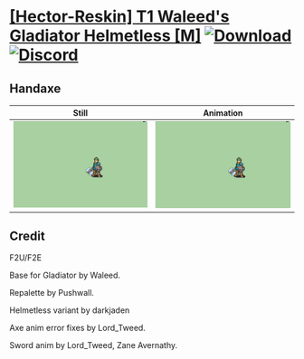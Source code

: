 # [\[Hector-Reskin\] T1 Waleed's Gladiator Helmetless \[M\]](./) [![Download](https://img.shields.io/badge/Download--red?style=social&logo=github)](https://minhaskamal.github.io/DownGit/#/home?url=https://github.com/Klokinator/FE-Repo/tree/main/Battle%20Animations%2FInfantry%20-%20(Axe)%20Brigs%2C%20Pirates%2C%20Zerkers%2F%5BHector-Reskin%5D%20T1%20Waleed's%20Gladiator%20Helmetless%20%5BM%5D%2F4.%20Handaxe) [![Discord](https://img.shields.io/badge/Discord--blue?style=social&logo=discord)](https://discord.gg/C7VNGnyTPA)

## Handaxe

| Still | Animation |
| :---: | :-------: |
| ![Handaxe still](./Handaxe_000.png) | ![Handaxe](./Handaxe.gif) |

## Credit

F2U/F2E

Base for Gladiator by Waleed.

Repalette by Pushwall.

Helmetless variant by darkjaden

Axe anim error fixes by Lord_Tweed.

Sword anim by Lord_Tweed, Zane Avernathy.
